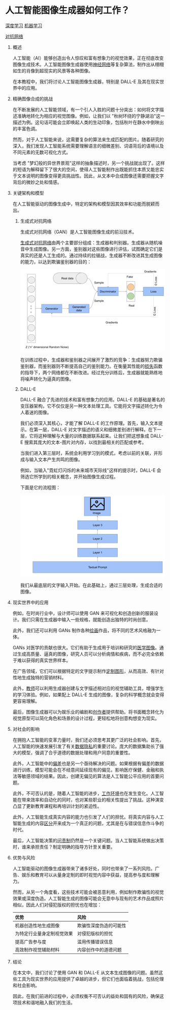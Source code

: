 # 人工智能图像生成器如何工作？

[深度学习](https://www.baeldung.com/cs/category/ai/deep-learning) [机器学习](https://www.baeldung.com/cs/category/ai/ml)

[对抗网络](https://www.baeldung.com/cs/tag/gan)

1. 概述

    人工智能（AI）能够创造出令人惊叹和富有想象力的视觉效果，正在彻底改变图像生成技术。人工智能图像生成器使用[神经网络](https://www.baeldung.com/cs/neural-networks-pooling-layers)等复杂算法，制作出从栩栩如生的肖像到超现实的风景等各种图像。

    在本教程中，我们将讨论人工智能图像生成器，特别是 DALL-E 及其在现实世界中的应用。

2. 精确图像合成的挑战

    在不断发展的人工智能领域，有一个引人入胜的问题十分突出：如何将文字描述准确地转化为相应的视觉图像。例如，让我们以 "秋树环绕的宁静湖泊"这一描述为例。这句话可能会立即唤起人类的生动印象，包括秋叶在静水中倒映出的丰富色调。

    然而，对于人工智能来说，这需要复杂的算法来生成匹配的图片。随着研究的深入，我们发现人工智能系统需要理解语言的细微差别、词语背后的语境以及不同元素的无数可视化方式。

    当考虑 "梦幻般的异世界景观"这样的抽象描述时，另一个挑战就出现了。这样的短语为解释留下了很大的空间，使得人工智能制作出既能抓住本质又能忠实于文本说明的图像变得更具挑战性。因此，从文本中合成图像还需要把握文字背后的微妙之处和情感。

3. 关键架构和模型

    在人工智能驱动的图像生成中，特定的架构和模型因其效率和功能而脱颖而出。

    1. 生成式对抗网络

        生成式对抗网络（GAN）是人工智能图像生成的前沿技术。

        [生成式对抗网络](https://www.baeldung.com/cs/neural-networks-image-recognition#1-generative-adversarial-networks-gans)由两个主要部分组成：生成器和判别器。生成器从随机噪音中生成图像。另一方面，鉴别器对这些图像进行评估，试图确定它们是真实的还是人工生成的。通过持续的拉锯战，生成器不断改进其生成图像的能力，以达到欺骗鉴别器的目的：

        ![生成对抗网络](pic/Generative-Adversarial-Networks-1.webp)

        在训练过程中，生成器和鉴别器之间展开了激烈的竞争：生成器努力欺骗鉴别器，而鉴别器则不断提高自己的鉴别能力。在衡量其性能的[损失](https://www.baeldung.com/cs/gan-loss#the-generator)函数的指导下，两个网络都在不断改进。经过充分训练后，生成器就能熟练地将噪声转化为逼真的图像。

    2. DALL-E

        DALL-E 融合了先进的技术和富有想象力的应用。DALL-E 的基础是著名的变压器架构，它不仅仅是另一种文本处理工具。它能将文字描述转化为令人着迷的图像。

        我们必须深入其核心，才能了解 DALL-E 的工作原理。首先，输入文本提示。在第一层，DALL-E 对文字描述的语义和细微差别进行解释。在下一层，它将这种理解与大量的训练数据联系起来。让我们把这想象成 DALL-E 搜索其庞大的文本-图片对内存，以找到最相关的匹配或参考。

        当我们进入第三层时，系统会利用学习到的模式，考虑以前的关联，并形成与输入文本产生共鸣的图像。

        例如，当输入"霓虹灯闪烁的未来城市天际线"这样的提示时，DALL-E 会筛选它所学到的相关概念，并开始图像生成过程。

        下面是它的流程图：

        ![DALL.E 架构](pic/DaLL.webp)

        我们从最底层的文字输入开始。在此基础上，通过三层处理，生成合适的图像。

4. 现实世界中的应用

    例如，在时尚行业中，设计师可以使用 GAN 来可视化和创造创新的服装设计。我们只需在生成器中输入一些规格，就能创造出独特的时尚创意。

    此外，我们还可以利用 GANs 制作各种[绘画](https://www.mdpi.com/2076-3417/13/2/867)作品，将不同的艺术风格融为一体。

    GANs 对医学的贡献也很大。它们有助于生成用于培训和研究的[医学图像](https://www.nature.com/articles/s41598-022-13658-4)。通过生成高质量、逼真的图像，研究人员可以分析病情和疾病，而不必完全依赖于难以获得的真实世界样本。

    在广告领域，它们可以根据特定的文字提示制作[定制图形](https://journals.sagepub.com/doi/full/10.1177/13548565231185865)，从而高效、有针对性地生成独特的营销材料。

    此外，[教师](https://www.linkedin.com/pulse/how-teachers-can-use-artificial-intelligence-ai-play-dr-samia/)可以利用生成器创建与文字描述相对应的视觉辅助工具，增强学生的学习体验。例如，如果配上 DALL-E 生成的图像，复杂的科学概念就会变得更容易理解。

    最后，图像生成器可以为娱乐业的编剧和[创作者](https://www.diva-portal.org/smash/get/diva2:1773397/FULLTEXT01.pdf)提供帮助。将书面概念转化为视觉原型可以简化角色和场景的设计过程，更轻松地将创意构想变为现实。

5. 对社会的影响

    在拥抱人工智能的变革力量时，我们还必须思考其更广泛的社会影响。首先，人工智能的快速发展引发了有关[数据隐私](https://academic.oup.com/idpl/article-abstract/2/3/163/660554)的重要讨论。庞大的数据集助长了强大的模型，强调了合乎道德的数据处理和用户同意的重要性。

    此外，人工智能中的[偏差](https://theconversation.com/eliminating-bias-in-ai-may-be-impossible-a-computer-scientist-explains-how-to-tame-it-instead-208611#:~:text=Bias%20in%20generative%20AI%20systems,also%20be%20biased%20by%20design.)也是另一个亟待解决的问题。如果根据有偏差的数据进行训练，模型可能会在不经意间延续现有的偏见，影响医疗保健、金融和执法等敏感领域的结果。因此，创建无偏见的算法是人工智能公平应用的首要问题。

    此外，不可否认的是，随着人工智能的进步，[工作环境](https://www.linkedin.com/pulse/impact-generative-ai-job-automation-navigating-landscape-ameen-alam/)也在发生变化。人工智能在带来效率和自动化的同时，也对某些职业的相关性提出了挑战。这种演变凸显了更新教育课程和再培训计划的紧迫性。

    此外，人工智能生成真实内容的能力也引发了人们的担忧。将真实内容与人工智能生成的内容[区分](https://www.linkedin.com/pulse/human-generated-content-vs-ai-generated-darayush-mistry/)开来成为一个真正的问题，尤其是在与错误信息作斗争的时代。

    最后，人工智能决策的[问责制](https://philarchive.org/archive/LECTCO-8)仍然是一个关键问题。当人工智能系统做出决策时，谁来承担责任？制定明确的指导方针至关重要。

6. 优势与风险

    人工智能驱动的图像生成器带来了诸多好处，同时也带来了一系列风险。广告、娱乐和教育可以从量身定制的即时视觉内容中获益，提高参与度和理解力。

    然而，从另一个角度看，这些技术可能会被恶意利用，例如制作欺骗性的视觉效果或深度伪造。人工智能生成的图像可能会无意中与现有的艺术作品或照片相似，因此人们对侵犯版权的担忧也在增加：

    | 优势            | 风险          |
    |---------------|-------------|
    | 机器创造性地生成图像    | 欺骗性深度伪造的可能性 |
    | 为特定行业量身定制视觉效果 | 对侵犯版权的担忧    |
    | 提高广告参与度       | 滥用传播错误信息    |
    | 高效制作视觉辅助材料    | 内容创作中的道德问题  |

7. 结论

    在本文中，我们讨论了使用 GAN 和 DALL-E 从文本生成图像的问题。虽然这些工具为现实世界的应用提供了卓越的进步，但它们也面临着挑战，包括伦理和社会影响。

    因此，在我们前进的过程中，必须权衡不可否认的益处和固有的风险，确保这项技术和谐地融入我们的生活。
